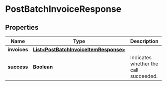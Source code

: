 

# PostBatchInvoiceResponse


## Properties

| Name | Type | Description | Notes |
|------------ | ------------- | ------------- | -------------|
|**invoices** | [**List&lt;PostBatchInvoiceItemResponse&gt;**](PostBatchInvoiceItemResponse.md) |  |  [optional] |
|**success** | **Boolean** | Indicates whether the call succeeded.  |  [optional] |



